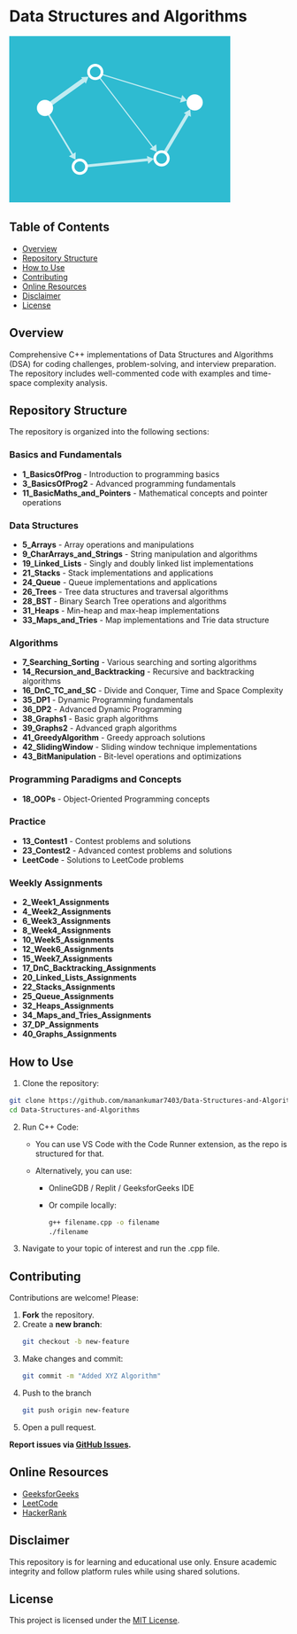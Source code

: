 # Data Structures and Algorithms

![DSA Animation](./7d9b0b830632f1da9dd57c64a6fc3603.gif)

## Table of Contents

- [Overview](#overview)
- [Repository Structure](#repository-structure)
- [How to Use](#how-to-use)
- [Contributing](#contributing)
- [Online Resources](#online-resources)
- [Disclaimer](#disclaimer)
- [License](#license)

## Overview

Comprehensive C++ implementations of Data Structures and Algorithms (DSA) for coding challenges, problem-solving, and interview preparation. The repository includes well-commented code with examples and time-space complexity analysis.

## Repository Structure

The repository is organized into the following sections:

### Basics and Fundamentals
- **1_BasicsOfProg** - Introduction to programming basics
- **3_BasicsOfProg2** - Advanced programming fundamentals
- **11_BasicMaths_and_Pointers** - Mathematical concepts and pointer operations

### Data Structures
- **5_Arrays** - Array operations and manipulations
- **9_CharArrays_and_Strings** - String manipulation and algorithms
- **19_Linked_Lists** - Singly and doubly linked list implementations
- **21_Stacks** - Stack implementations and applications
- **24_Queue** - Queue implementations and applications
- **26_Trees** - Tree data structures and traversal algorithms
- **28_BST** - Binary Search Tree operations and algorithms
- **31_Heaps** - Min-heap and max-heap implementations
- **33_Maps_and_Tries** - Map implementations and Trie data structure

### Algorithms
- **7_Searching_Sorting** - Various searching and sorting algorithms
- **14_Recursion_and_Backtracking** - Recursive and backtracking algorithms
- **16_DnC_TC_and_SC** - Divide and Conquer, Time and Space Complexity
- **35_DP1** - Dynamic Programming fundamentals
- **36_DP2** - Advanced Dynamic Programming
- **38_Graphs1** - Basic graph algorithms
- **39_Graphs2** - Advanced graph algorithms
- **41_GreedyAlgorithm** - Greedy approach solutions
- **42_SlidingWindow** - Sliding window technique implementations
- **43_BitManipulation** - Bit-level operations and optimizations

### Programming Paradigms and Concepts
- **18_OOPs** - Object-Oriented Programming concepts

### Practice
- **13_Contest1** - Contest problems and solutions
- **23_Contest2** - Advanced contest problems and solutions
- **LeetCode** - Solutions to LeetCode problems

### Weekly Assignments
- **2_Week1_Assignments**
- **4_Week2_Assignments**
- **6_Week3_Assignments**
- **8_Week4_Assignments**
- **10_Week5_Assignments**
- **12_Week6_Assignments**
- **15_Week7_Assignments**
- **17_DnC_Backtracking_Assignments**
- **20_Linked_Lists_Assignments**
- **22_Stacks_Assignments**
- **25_Queue_Assignments**
- **32_Heaps_Assignments**
- **34_Maps_and_Tries_Assignments**
- **37_DP_Assignments**
- **40_Graphs_Assignments**

## How to Use

1. Clone the repository:
```bash
git clone https://github.com/manankumar7403/Data-Structures-and-Algorithms.git
cd Data-Structures-and-Algorithms
```

2. Run C++ Code:
    - You can use VS Code with the Code Runner extension, as the repo is structured for that.

    - Alternatively, you can use:

        - OnlineGDB / Replit / GeeksforGeeks IDE

        - Or compile locally:
            ```bash
            g++ filename.cpp -o filename
            ./filename
            ```

3. Navigate to your topic of interest and run the .cpp file.


## Contributing

Contributions are welcome! Please:
1. **Fork** the repository.
2. Create a **new branch**:  
   ```bash
   git checkout -b new-feature
   ```
3. Make changes and commit:
   ```bash
   git commit -m "Added XYZ Algorithm"
   ```
4. Push to the branch
   ```bash
   git push origin new-feature
   ```
5. Open a pull request.

**Report issues via [GitHub Issues](https://github.com/manankumar7403/Data-Structures-and-Algorithms/issues).**


## Online Resources
- [GeeksforGeeks](https://www.geeksforgeeks.org/)
- [LeetCode](https://leetcode.com/)
- [HackerRank](https://www.hackerrank.com/)


## Disclaimer

This repository is for learning and educational use only. Ensure academic integrity and follow platform rules while using shared solutions.

## License

This project is licensed under the [MIT License](LICENSE.txt).